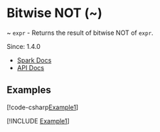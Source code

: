 ﻿# Bitwise NOT (~)

~ `expr` - Returns the result of bitwise NOT of `expr`.

Since: 1.4.0

* [Spark Docs](https://spark.apache.org/docs/latest/api/sql/index.html#_19)
* [API Docs](xref:TypedSpark.NET.Columns.TypedIntegralColumn`3.op_OnesComplement*)

## Examples

[!code-csharp[Example1](../../../TypedSpark.NET.Tests/Examples/BitwiseNot.cs#Example1)]

[!INCLUDE [Example1](../../../TypedSpark.NET.Tests/Examples/__examples__/BitwiseNot.Case1.md)]
